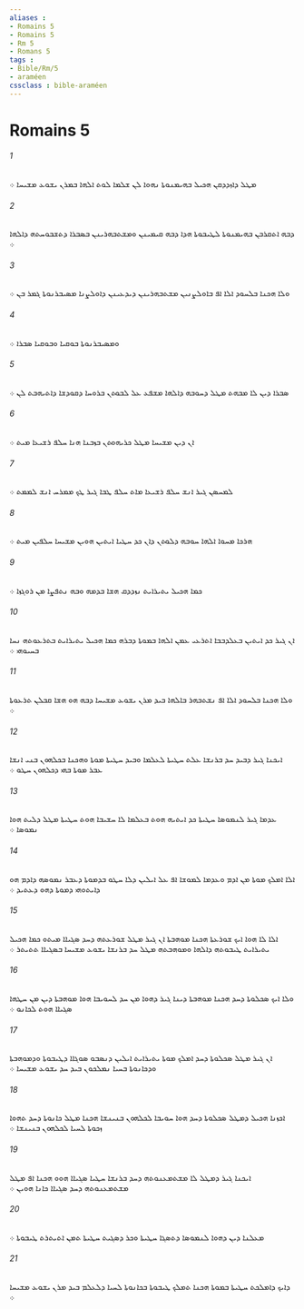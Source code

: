 ```yaml
---
aliases : 
- Romains 5
- Romains 5
- Rm 5
- Romans 5
tags : 
- Bible/Rm/5
- araméen
cssclass : bible-araméen
---
```


# Romains 5

###### 1
ܡܛܠ ܕܐܙܕܕܩܢ ܗܟܝܠ ܒܗܝܡܢܘܬܐ ܢܗܘܐ ܠܢ ܫܠܡܐ ܠܘܬ ܐܠܗܐ ܒܡܪܢ ܝܫܘܥ ܡܫܝܚܐ ܀
###### 2
ܕܒܗ ܐܬܩܪܒܢ ܒܗܝܡܢܘܬܐ ܠܛܝܒܘܬܐ ܗܕܐ ܕܒܗ ܩܝܡܝܢܢ ܘܡܫܬܒܗܪܝܢܢ ܒܤܒܪܐ ܕܬܫܒܘܚܬܗ ܕܐܠܗܐ ܀
###### 3
ܘܠܐ ܗܟܢܐ ܒܠܚܘܕ ܐܠܐ ܐܦ ܒܐܘܠܨܢܝܢ ܡܫܬܒܗܪܝܢܢ ܕܝܕܥܝܢܢ ܕܐܘܠܨܢܐ ܡܤܝܒܪܢܘܬܐ ܓܡܪ ܒܢ ܀
###### 4
ܘܡܤܝܒܪܢܘܬܐ ܒܘܩܝܐ ܘܒܘܩܝܐ ܤܒܪܐ ܀
###### 5
ܤܒܪܐ ܕܝܢ ܠܐ ܡܒܗܬ ܡܛܠ ܕܚܘܒܗ ܕܐܠܗܐ ܡܫܦܥ ܥܠ ܠܒܘܬܢ ܒܪܘܚܐ ܕܩܘܕܫܐ ܕܐܬܝܗܒܬ ܠܢ ܀
###### 6
ܐܢ ܕܝܢ ܡܫܝܚܐ ܡܛܠ ܟܪܝܗܘܬܢ ܒܙܒܢܐ ܗܢܐ ܚܠܦ ܪܫܝܥܐ ܡܝܬ ܀
###### 7
ܠܡܚܤܢ ܓܝܪ ܐܢܫ ܚܠܦ ܪܫܝܥܐ ܡܐܬ ܚܠܦ ܛܒܐ ܓܝܪ ܛܟ ܡܡܪܚ ܐܢܫ ܠܡܡܬ ܀
###### 8
ܗܪܟܐ ܡܚܘܐ ܐܠܗܐ ܚܘܒܗ ܕܠܘܬܢ ܕܐܢ ܟܕ ܚܛܝܐ ܐܝܬܝܢ ܗܘܝܢ ܡܫܝܚܐ ܚܠܦܝܢ ܡܝܬ ܀
###### 9
ܟܡܐ ܗܟܝܠ ܝܬܝܪܐܝܬ ܢܙܕܕܩ ܗܫܐ ܒܕܡܗ ܘܒܗ ܢܬܦܨܐ ܡܢ ܪܘܓܙܐ ܀
###### 10
ܐܢ ܓܝܪ ܟܕ ܐܝܬܝܢ ܒܥܠܕܒܒܐ ܐܬܪܥܝ ܥܡܢ ܐܠܗܐ ܒܡܘܬܐ ܕܒܪܗ ܟܡܐ ܗܟܝܠ ܝܬܝܪܐܝܬ ܒܬܪܥܘܬܗ ܢܚܐ ܒܚܝܘܗܝ ܀
###### 11
ܘܠܐ ܗܟܢܐ ܒܠܚܘܕ ܐܠܐ ܐܦ ܢܫܬܒܗܪ ܒܐܠܗܐ ܒܝܕ ܡܪܢ ܝܫܘܥ ܡܫܝܚܐ ܕܒܗ ܗܘ ܗܫܐ ܩܒܠܢ ܬܪܥܘܬܐ ܀
###### 12
ܐܝܟܢܐ ܓܝܪ ܕܒܝܕ ܚܕ ܒܪܢܫܐ ܥܠܬ ܚܛܝܬܐ ܠܥܠܡܐ ܘܒܝܕ ܚܛܝܬܐ ܡܘܬܐ ܘܗܟܢܐ ܒܟܠܗܘܢ ܒܢܝ ܐܢܫܐ ܥܒܪ ܡܘܬܐ ܒܗܝ ܕܟܠܗܘܢ ܚܛܘ ܀
###### 13
ܥܕܡܐ ܓܝܪ ܠܢܡܘܤܐ ܚܛܝܬܐ ܟܕ ܐܝܬܝܗ ܗܘܬ ܒܥܠܡܐ ܠܐ ܚܫܝܒܐ ܗܘܬ ܚܛܝܬܐ ܡܛܠ ܕܠܝܬ ܗܘܐ ܢܡܘܤܐ ܀
###### 14
ܐܠܐ ܐܡܠܟ ܡܘܬܐ ܡܢ ܐܕܡ ܘܥܕܡܐ ܠܡܘܫܐ ܐܦ ܥܠ ܐܝܠܝܢ ܕܠܐ ܚܛܘ ܒܕܡܘܬܐ ܕܥܒܪ ܢܡܘܤܗ ܕܐܕܡ ܗܘ ܕܐܝܬܘܗܝ ܕܡܘܬܐ ܕܗܘ ܕܥܬܝܕ ܀
###### 15
ܐܠܐ ܠܐ ܗܘܐ ܐܝܟ ܫܘܪܥܬܐ ܗܟܢܐ ܡܘܗܒܬܐ ܐܢ ܓܝܪ ܡܛܠ ܫܘܪܥܬܗ ܕܚܕ ܤܓܝܐܐ ܡܝܬܘ ܟܡܐ ܗܟܝܠ ܝܬܝܪܐܝܬ ܛܝܒܘܬܗ ܕܐܠܗܐ ܘܡܘܗܒܬܗ ܡܛܠ ܚܕ ܒܪܢܫܐ ܝܫܘܥ ܡܫܝܚܐ ܒܤܓܝܐܐ ܬܬܝܬܪ ܀
###### 16
ܘܠܐ ܐܝܟ ܤܟܠܘܬܐ ܕܚܕ ܗܟܢܐ ܡܘܗܒܬܐ ܕܝܢܐ ܓܝܪ ܕܗܘܐ ܡܢ ܚܕ ܠܚܘܝܒܐ ܗܘܐ ܡܘܗܒܬܐ ܕܝܢ ܡܢ ܚܛܗܐ ܤܓܝܐܐ ܗܘܬ ܠܟܐܢܘ ܀
###### 17
ܐܢ ܓܝܪ ܡܛܠ ܤܟܠܘܬܐ ܕܚܕ ܐܡܠܟ ܡܘܬܐ ܝܬܝܪܐܝܬ ܐܝܠܝܢ ܕܢܤܒܘ ܤܘܓܐܐ ܕܛܝܒܘܬܐ ܘܕܡܘܗܒܬܐ ܘܕܟܐܢܘܬܐ ܒܚܝܐ ܢܡܠܟܘܢ ܒܝܕ ܚܕ ܝܫܘܥ ܡܫܝܚܐ ܀
###### 18
ܐܟܙܢܐ ܗܟܝܠ ܕܡܛܠ ܤܟܠܘܬܐ ܕܚܕ ܗܘܐ ܚܘܝܒܐ ܠܟܠܗܘܢ ܒܢܝܢܫܐ ܗܟܢܐ ܡܛܠ ܟܐܢܘܬܐ ܕܚܕ ܬܗܘܐ ܙܟܘܬܐ ܠܚܝܐ ܠܟܠܗܘܢ ܒܢܝܢܫܐ ܀
###### 19
ܐܝܟܢܐ ܓܝܪ ܕܡܛܠ ܠܐ ܡܫܬܡܥܢܘܬܗ ܕܚܕ ܒܪܢܫܐ ܚܛܝܐ ܤܓܝܐܐ ܗܘܘ ܗܟܢܐ ܐܦ ܡܛܠ ܡܫܬܡܥܢܘܬܗ ܕܚܕ ܤܓܝܐܐ ܟܐܢܐ ܗܘܝܢ ܀
###### 20
ܡܥܠܢܐ ܕܝܢ ܕܗܘܐ ܠܢܡܘܤܐ ܕܬܤܓܐ ܚܛܝܬܐ ܘܟܪ ܕܤܓܝܬ ܚܛܝܬܐ ܬܡܢ ܐܬܝܬܪܬ ܛܝܒܘܬܐ ܀
###### 21
ܕܐܝܟ ܕܐܡܠܟܬ ܚܛܝܬܐ ܒܡܘܬܐ ܗܟܢܐ ܬܡܠܟ ܛܝܒܘܬܐ ܒܟܐܢܘܬܐ ܠܚܝܐ ܕܠܥܠܡ ܒܝܕ ܡܪܢ ܝܫܘܥ ܡܫܝܚܐ ܀
